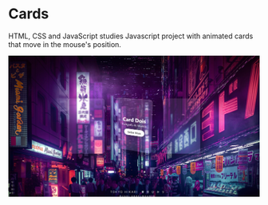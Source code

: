 # Cards
HTML, CSS and JavaScript studies
Javascript project with animated cards that move in the mouse's position.

![alt text](https://raw.githubusercontent.com/GuedsGui/Cards/main/img/screenshot.jpg)
